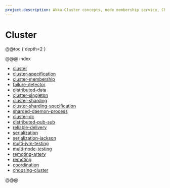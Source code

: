 ```yaml
---
project.description: Akka Cluster concepts, node membership service, CRDT Distributed Data, Cluster Singleton, Cluster Sharding, and Akka Cluster across multiple datacenters.
---
```

# Cluster

@@toc { depth=2 }

@@@ index

* [cluster](cluster.md)
* [cluster-specification](cluster-concepts.md)
* [cluster-membership](cluster-membership.md)
* [failure-detector](failure-detector.md)
* [distributed-data](distributed-data.md)
* [cluster-singleton](cluster-singleton.md)
* [cluster-sharding](cluster-sharding.md)
* [cluster-sharding-specification](cluster-sharding-concepts.md)
* [sharded-daemon-process](cluster-sharded-daemon-process.md)
* [cluster-dc](cluster-dc.md)
* [distributed-pub-sub](distributed-pub-sub.md)
* [reliable-delivery](reliable-delivery.md)
* [serialization](../serialization.md)
* [serialization-jackson](../serialization-jackson.md)
* [multi-jvm-testing](../multi-jvm-testing.md)
* [multi-node-testing](../multi-node-testing.md)
* [remoting-artery](../remoting-artery.md)
* [remoting](../remoting.md)
* [coordination](../coordination.md)
* [choosing-cluster](choosing-cluster.md)

@@@
